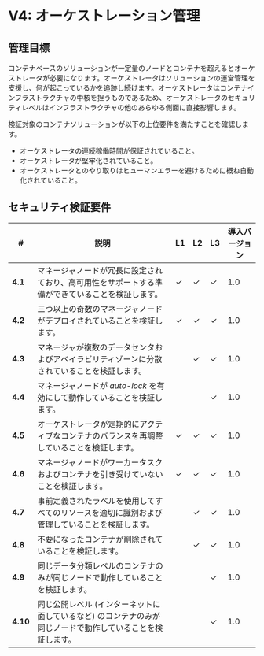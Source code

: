 # V4: オーケストレーション管理

## 管理目標

コンテナベースのソリューションが一定量のノードとコンテナを超えるとオーケストレータが必要になります。オーケストレータはソリューションの運営管理を支援し、何が起こっているかを追跡し続けます。オーケストレータはコンテナインフラストラクチャの中核を担うものであるため、オーケストレータのセキュリティレベルはインフラストラクチャの他のあらゆる側面に直接影響します。

検証対象のコンテナソリューションが以下の上位要件を満たすことを確認します。

* オーケストレータの連続稼働時間が保証されていること。
* オーケストレータが堅牢化されていること。
* オーケストレータとのやり取りはヒューマンエラーを避けるために概ね自動化されていること。

## セキュリティ検証要件

| # | 説明 | L1 | L2 | L3 | 導入バージョン |
| --- | --- | --- | --- | -- | -- |
| **4.1** | マネージャノードが冗長に設定されており、高可用性をサポートする準備ができていることを検証します。 | ✓ | ✓ | ✓ | 1.0 |
| **4.2** | 三つ以上の奇数のマネージャノードがデプロイされていることを検証します。 | ✓ | ✓ | ✓ | 1.0 |
| **4.3** | マネージャが複数のデータセンタおよびアベイラビリティゾーンに分散されていることを検証します。 |  | ✓ | ✓ | 1.0 |
| **4.4** | マネージャノードが _auto-lock_ を有効にして動作していることを検証します。 |  |  | ✓ | 1.0 |
| **4.5** | オーケストレータが定期的にアクティブなコンテナのバランスを再調整していることを検証します。 | ✓ | ✓ | ✓ | 1.0 |
| **4.6** | マネージャノードがワーカータスクおよびコンテナを引き受けていないことを検証します。 | ✓ | ✓ | ✓ | 1.0 |
| **4.7** | 事前定義されたラベルを使用してすべてのリソースを適切に識別および管理していることを検証します。 | | ✓ | ✓ | 1.0 |
| **4.8** | 不要になったコンテナが削除されていることを検証します。 | | ✓ | ✓ | 1.0 |
| **4.9** | 同じデータ分類レベルのコンテナのみが同じノードで動作していることを検証します。 |  |  | ✓ | 1.0 |
| **4.10** | 同じ公開レベル (インターネットに面しているなど) のコンテナのみが同じノードで動作していることを検証します。 |  |  | ✓ | 1.0 |
